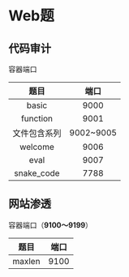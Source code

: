 # Web题

## 代码审计

容器端口

|     题目     |   端口    |
| :----------: | :-------: |
|    basic     |   9000    |
|   function   |   9001    |
| 文件包含系列 | 9002~9005 |
|   welcome    |   9006    |
|     eval     |   9007    |
|     snake_code     |   7788    |



## 网站渗透

容器端口（**9100～9199**）

|  题目  | 端口 |
| :----: | :--: |
| maxlen | 9100 |

